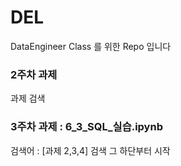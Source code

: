 # DEL

DataEngineer Class 를 위한 Repo 입니다

### 2주차 과제
과제 검색


### 3주차 과제 : 6_3_SQL_실습.ipynb


검색어 : [과제 2,3,4] 검색 그 하단부터 시작
